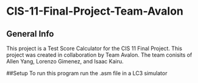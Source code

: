 # CIS-11-Final-Project-Team-Avalon

## General Info
This project is a Test Score Calculator for the CIS 11 Final Project.
This project was created in collaboration by Team Avalon.
The team conisits of Allen Yang, Lorenzo Gimenez, and Isaac Kairu.

##Setup
To run this program run the .asm file in a LC3 simulator
